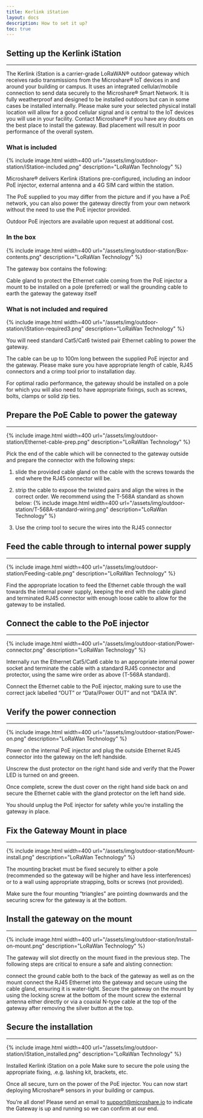 ```yaml
---
title: Kerlink iStation
layout: docs
description: How to set it up?
toc: true
---
```


## Setting up the Kerlink iStation
---------------------------------------

The Kerlink iStation is a carrier-grade LoRaWAN® outdoor gateway which receives radio transmissions from the Microshare® IoT devices in and around your building or campus. It uses an integrated cellular/mobile connection to send data securely to the Microshare® Smart Network. It is fully weatherproof and designed to be installed outdoors but can in some cases be installed internally.
Please make sure your selected physical install location will allow for a good cellular signal and is central to the IoT devices you will use in your facility. Contact Microshare® if you have any doubts on the best place to install the gateway. Bad placement will result in poor performance of the overall system.

### What is included

{% include image.html width=400 url="/assets/img/outdoor-station/iStation-included.png" description="LoRaWan Technology" %}

Microshare® delivers Kerlink iStations pre-configured, including an indoor PoE injector, external antenna and a 4G SIM card within the station.

The PoE supplied to you may differ from the picture and if you have a PoE network, you can also power the gateway directly from your own network without the need to use the PoE injector provided.

Outdoor PoE injectors are available upon request at additional cost.

### In the box

{% include image.html width=400 url="/assets/img/outdoor-station/Box-contents.png" description="LoRaWan Technology" %}

The gateway box contains the following:

Cable gland to protect the Ethernet cable coming from the PoE injector
a mount to be installed on a pole (preferred) or wall
the grounding cable to earth the gateway
the gateway itself


### What is not included and required

{% include image.html width=400 url="/assets/img/outdoor-station/iStation-required3.png" description="LoRaWan Technology" %}

You will need standard Cat5/Cat6 twisted pair Ethernet cabling to power the gateway.

The cable can be up to 100m long between the supplied PoE injector and the gateway. Please make sure you have appropriate length of cable, RJ45 connectors and a crimp tool prior to installation day.

For optimal radio performance, the gateway should be installed on a pole for which you will also need to have appropriate fixings, such as screws, bolts, clamps or solid zip ties.

## Prepare the PoE Cable to power the gateway
---------------------------------------

{% include image.html width=400 url="/assets/img/outdoor-station/Ethernet-cable-prep.png" description="LoRaWan Technology" %}


Pick the end of the cable which will be connected to the gateway outside and prepare the connector with the following steps:

1. slide the provided cable gland on the cable with the screws towards the end where the RJ45 connector will be.

2. strip the cable to expose the twisted pairs and align the wires in the correct order. We recommend using the T-568A standard as shown below:
{% include image.html width=400 url="/assets/img/outdoor-station/T-568A-standard-wiring.png" description="LoRaWan Technology" %}
3. Use the crimp tool to secure the wires into the RJ45 connector

## Feed the cable through to internal power supply
---------------------------------------

{% include image.html width=400 url="/assets/img/outdoor-station/Feeding-cable.png" description="LoRaWan Technology" %}

Find the appropriate location to feed the Ethernet cable through the wall towards the internal power supply, keeping the end with the cable gland and terminated RJ45 connector with enough loose cable to allow for the gateway to be installed.


## Connect the cable to the PoE injector
---------------------------------------

{% include image.html width=400 url="/assets/img/outdoor-station/Power-connector.png" description="LoRaWan Technology" %}

Internally run the Ethernet Cat5/Cat6 cable to an appropriate internal power socket and terminate the cable with a standard RJ45 connector and protector, using the same wire order as above (T-568A standard).

Connect the Ethernet cable to the PoE injector, making sure to use the correct jack labelled “OUT” or “Data/Power OUT” and not “DATA IN”.


## Verify the power connection
---------------------------------------

{% include image.html width=400 url="/assets/img/outdoor-station/Power-on.png" description="LoRaWan Technology" %}


Power on the internal PoE injector and plug the outside Ethernet RJ45 connector into the gateway on the left handside.

Unscrew the dust protector on the right hand side and verify that the Power LED is turned on and greeen.

Once complete, screw the dust cover on the right hand side back on and secure the Ethernet cable with the gland protector on the left hand side.

You should unplug the PoE injector for safety while you’re installing the gateway in place.


## Fix the Gateway Mount in place
---------------------------------------

{% include image.html width=400 url="/assets/img/outdoor-station/Mount-install.png" description="LoRaWan Technology" %}


The mounting bracket must be fixed securely to either a pole (recommended so the gateway will be higher and have less interferences) or to a wall using appropriate strapping, bolts or screws (not provided).

Make sure the four mounting “triangles” are pointing downwards and the securing screw for the gateway is at the bottom.

## Install the gateway on the mount
---------------------------------------

{% include image.html width=400 url="/assets/img/outdoor-station/Install-on-mount.png" description="LoRaWan Technology" %}


The gateway will slot directly on the mount fixed in the previous step. The following steps are critical to ensure a safe and alsting connection:

connect the ground cable both to the back of the gateway as well as on the mount
connect the RJ45 Ethernet into the gateway and secure using the cable gland, ensuring it is water-tight.
Secure the gateway on the mount by using the locking screw at the bottom of the mount
screw the external antenna either directly or via a coaxial N-type cable at the top of the gateway after removing the silver button at the top.

## Secure the installation
---------------------------------------

{% include image.html width=400 url="/assets/img/outdoor-station/iStation_installed.png" description="LoRaWan Technology" %}

Installed Kerlink iStation on a pole
Make sure to secure the pole using the appropriate fixing, .e.g. lashing kit, brackets, etc.

Once all secure, turn on the power of the PoE injector. You can now start deploying Microshare® sensors in your building or campus.

You’re all done! Please send an email to support@microshare.io to indicate the Gateway is up and running so we can confirm at our end.